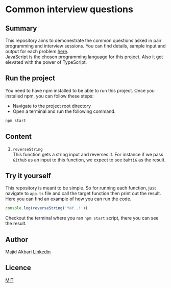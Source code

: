 # Common interview questions
## Summary
This repository aims to demonestrate the common questions asked in pair programming and interview sessions. You can find details, sample input and output for each problem [here](#Content).  
JavaScript is the chosen programming language for this project. Also it got elevated with the power of TypeScript.  

## Run the project
You need to have npm installed to be able to run this project. Once you installed npm, you can follow these steps:  
* Navigate to the project root directory
* Open a terminal and run the following command.
```bash
npm start
```

## Content
1. `reverseString`  
This function gets a string input and reverses it. For instance if we pass `Github` as an input to this function, we expect to see `buhtiG` as the result.


## Try it yourself
This repository is meant to be simple. So for running each function, just navigate to `app.ts` file and call the target function then print out the result.  
Here you can find an example of how you can run the code.
```typescript
console.log(reverseString('YaY..!'))
```
Checkout the terminal where you ran `npm start` script, there you can see the result.

## Author
Majid Akbari [Linkedin](https://linkedin.com/in/majid-akbari)

## Licence
[MIT](https://choosealicense.com/licenses/mit/)
